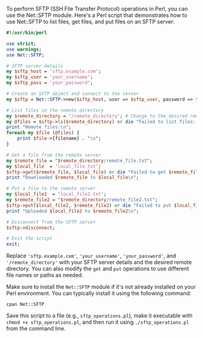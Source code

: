 To perform SFTP (SSH File Transfer Protocol) operations in Perl, you can use the Net::SFTP module. Here's a Perl script that demonstrates how to use Net::SFTP to list files, get files, and put files on an SFTP server:

```perl
#!/usr/bin/perl

use strict;
use warnings;
use Net::SFTP;

# SFTP server details
my $sftp_host = 'sftp.example.com';
my $sftp_user = 'your_username';
my $sftp_pass = 'your_password';

# Create an SFTP object and connect to the server
my $sftp = Net::SFTP->new($sftp_host, user => $sftp_user, password => $sftp_pass) or die "Could not connect to $sftp_host: $!";

# List files in the remote directory
my $remote_directory = '/remote_directory'; # Change to the desired remote directory
my @files = $sftp->ls($remote_directory) or die "Failed to list files: " . $sftp->error;
print "Remote files:\n";
foreach my $file (@files) {
    print $file->{filename} . "\n";
}

# Get a file from the remote server
my $remote_file = "$remote_directory/remote_file.txt";
my $local_file  = 'local_file.txt';
$sftp->get($remote_file, $local_file) or die "Failed to get $remote_file: " . $sftp->error;
print "Downloaded $remote_file to $local_file\n";

# Put a file to the remote server
my $local_file2  = 'local_file2.txt';
my $remote_file2 = "$remote_directory/remote_file2.txt";
$sftp->put($local_file2, $remote_file2) or die "Failed to put $local_file2: " . $sftp->error;
print "Uploaded $local_file2 to $remote_file2\n";

# Disconnect from the SFTP server
$sftp->disconnect;

# Exit the script
exit;
```

Replace `'sftp.example.com'`, `'your_username'`, `'your_password'`, and `'/remote_directory'` with your SFTP server details and the desired remote directory. You can also modify the `get` and `put` operations to use different file names or paths as needed.

Make sure to install the `Net::SFTP` module if it's not already installed on your Perl environment. You can typically install it using the following command:

```
cpan Net::SFTP
```

Save this script to a file (e.g., `sftp_operations.pl`), make it executable with `chmod +x sftp_operations.pl`, and then run it using `./sftp_operations.pl` from the command line.